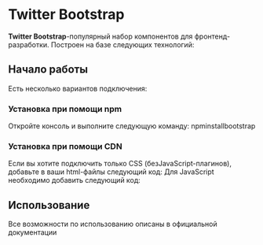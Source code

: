 # Twitter Bootstrap
 **Twitter Bootstrap**-популярный набор компонентов для фронтенд-разработки.
 Построен на базе следующих технологий:
 ## Начало работы
 Есть несколько вариантов подключения:
 ### Установка при помощи npm
 Откройте консоль и выполните следующую команду: npminstallbootstrap
 ### Установка при помощи CDN
 Если вы хотите подключить только CSS (безJavaScript-плагинов),
 добавьте в ваши html-файлы следующий код:
 Для JavaScript необходимо добавить следующий код:
 ## Использование
 Все возможности по использованию описаны в официальной документации